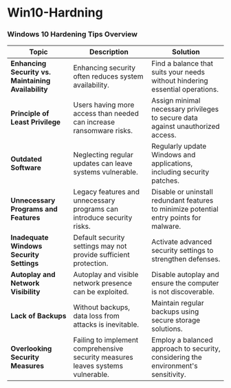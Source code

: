 # Win10-Hardning
### **Windows 10 Hardening Tips Overview**

| Topic                                       | Description                                                               | Solution                                                               |
|---------------------------------------------|---------------------------------------------------------------------------|------------------------------------------------------------------------|
| **Enhancing Security vs. Maintaining Availability** | Enhancing security often reduces system availability.                     | Find a balance that suits your needs without hindering essential operations. |
| **Principle of Least Privilege**            | Users having more access than needed can increase ransomware risks.       | Assign minimal necessary privileges to secure data against unauthorized access. |
| **Outdated Software**                       | Neglecting regular updates can leave systems vulnerable.                  | Regularly update Windows and applications, including security patches. |
| **Unnecessary Programs and Features**       | Legacy features and unnecessary programs can introduce security risks.   | Disable or uninstall redundant features to minimize potential entry points for malware. |
| **Inadequate Windows Security Settings**    | Default security settings may not provide sufficient protection.          | Activate advanced security settings to strengthen defenses.            |
| **Autoplay and Network Visibility**         | Autoplay and visible network presence can be exploited.                   | Disable autoplay and ensure the computer is not discoverable.          |
| **Lack of Backups**                         | Without backups, data loss from attacks is inevitable.                    | Maintain regular backups using secure storage solutions.               |
| **Overlooking Security Measures**           | Failing to implement comprehensive security measures leaves systems vulnerable. | Employ a balanced approach to security, considering the environment's sensitivity. |
